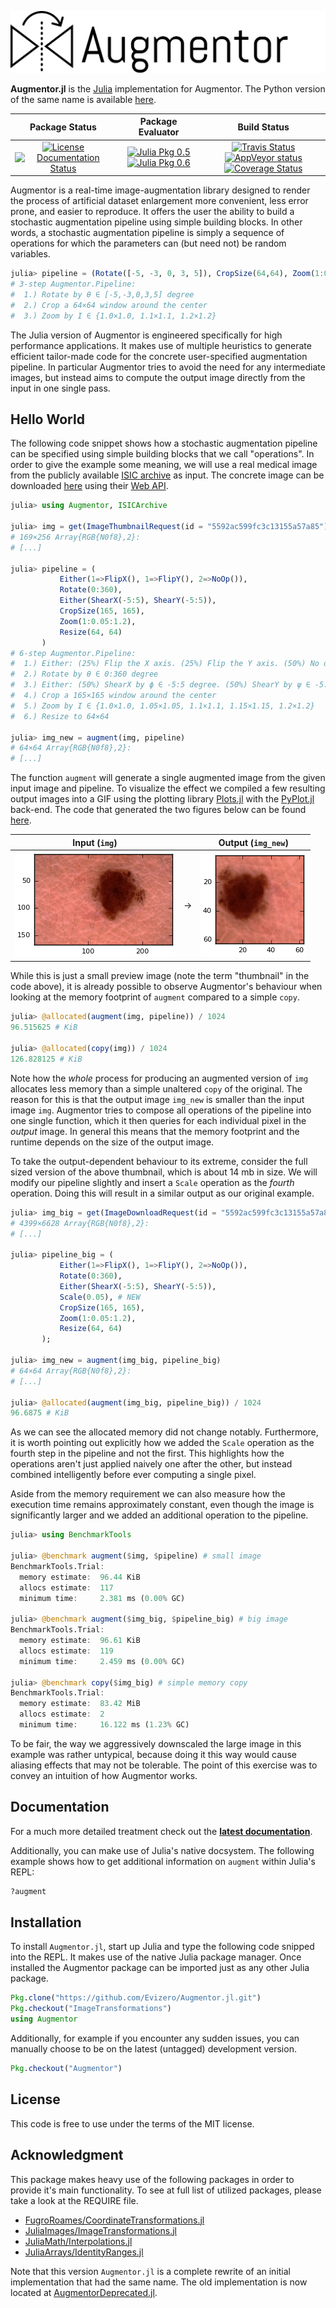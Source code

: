 [![Augmentor](https://raw.githubusercontent.com/JuliaML/FileStorage/master/Augmentor/header.png)](http://augmentorjl.readthedocs.io/)

**Augmentor.jl** is the [Julia](http://julialang.org)
implementation for Augmentor. The Python version of the same name
is available [here](https://github.com/mdbloice/Augmentor).

| **Package Status** | **Package Evaluator** | **Build Status**  |
|:------------------:|:---------------------:|:-----------------:|
| [![License](http://img.shields.io/badge/license-MIT-brightgreen.svg?style=flat)](LICENSE.md) [![Documentation Status](https://img.shields.io/badge/docs-latest-blue.svg?style=flat)](http://augmentorjl.readthedocs.io/en/latest/?badge=latest) | [![Julia Pkg 0.5](http://pkg.julialang.org/badges/Augmentor_0.5.svg)](http://pkg.julialang.org/?pkg=Augmentor) [![Julia Pkg 0.6](http://pkg.julialang.org/badges/Augmentor_0.6.svg)](http://pkg.julialang.org/?pkg=Augmentor) | [![Travis Status](https://travis-ci.org/Evizero/Augmentor.jl.svg?branch=master)](https://travis-ci.org/Evizero/Augmentor.jl) [![AppVeyor status](https://ci.appveyor.com/api/projects/status/stfgx2856r8ckskw?svg=true)](https://ci.appveyor.com/project/Evizero/augmentor-jl) [![Coverage Status](https://coveralls.io/repos/github/Evizero/Augmentor.jl/badge.svg?branch=master)](https://coveralls.io/github/Evizero/Augmentor.jl?branch=master) |

Augmentor is a real-time image-augmentation library designed to
render the process of artificial dataset enlargement more
convenient, less error prone, and easier to reproduce. It offers
the user the ability to build a stochastic augmentation pipeline
using simple building blocks. In other words, a stochastic
augmentation pipeline is simply a sequence of operations for
which the parameters can (but need not) be random variables.

```julia
julia> pipeline = (Rotate([-5, -3, 0, 3, 5]), CropSize(64,64), Zoom(1:0.1:1.2))
# 3-step Augmentor.Pipeline:
#  1.) Rotate by θ ∈ [-5,-3,0,3,5] degree
#  2.) Crop a 64×64 window around the center
#  3.) Zoom by I ∈ {1.0×1.0, 1.1×1.1, 1.2×1.2}
```

The Julia version of Augmentor is engineered specifically for
high performance applications. It makes use of multiple
heuristics to generate efficient tailor-made code for the
concrete user-specified augmentation pipeline. In particular
Augmentor tries to avoid the need for any intermediate images,
but instead aims to compute the output image directly from the
input in one single pass.

## Hello World

The following code snippet shows how a stochastic augmentation
pipeline can be specified using simple building blocks that we
call "operations". In order to give the example some meaning, we
will use a real medical image from the publicly available
[ISIC archive](https://isic-archive.com/) as input. The concrete
image can be downloaded
[here](https://isic-archive.com/api/v1/image/5592ac599fc3c13155a57a85/thumbnail)
using their [Web API](https://isic-archive.com/api/v1).

```julia
julia> using Augmentor, ISICArchive

julia> img = get(ImageThumbnailRequest(id = "5592ac599fc3c13155a57a85"))
# 169×256 Array{RGB{N0f8},2}:
# [...]

julia> pipeline = (
           Either(1=>FlipX(), 1=>FlipY(), 2=>NoOp()),
           Rotate(0:360),
           Either(ShearX(-5:5), ShearY(-5:5)),
           CropSize(165, 165),
           Zoom(1:0.05:1.2),
           Resize(64, 64)
       )
# 6-step Augmentor.Pipeline:
#  1.) Either: (25%) Flip the X axis. (25%) Flip the Y axis. (50%) No operation.
#  2.) Rotate by θ ∈ 0:360 degree
#  3.) Either: (50%) ShearX by ϕ ∈ -5:5 degree. (50%) ShearY by ψ ∈ -5:5 degree.
#  4.) Crop a 165×165 window around the center
#  5.) Zoom by I ∈ {1.0×1.0, 1.05×1.05, 1.1×1.1, 1.15×1.15, 1.2×1.2}
#  6.) Resize to 64×64

julia> img_new = augment(img, pipeline)
# 64×64 Array{RGB{N0f8},2}:
# [...]
```

The function `augment` will generate a single augmented image
from the given input image and pipeline. To visualize the effect
we compiled a few resulting output images into a GIF using the
plotting library
[Plots.jl](https://github.com/JuliaPlots/Plots.jl) with the
[PyPlot.jl](https://github.com/JuliaPy/PyPlot.jl) back-end. The
code that generated the two figures below can be found
[here](https://github.com/JuliaML/FileStorage/blob/master/Augmentor/readme_isic.jl).

Input (`img`)                       |   | Output (`img_new`)
:----------------------------------:|:-:|:------------------------------:
![input](https://raw.githubusercontent.com/JuliaML/FileStorage/master/Augmentor/readme_1_in.png) | → | ![output](https://raw.githubusercontent.com/JuliaML/FileStorage/master/Augmentor/readme_1_out.gif)

While this is just a small preview image (note the term
"thumbnail" in the code above), it is already possible to observe
Augmentor's behaviour when looking at the memory footprint of
`augment` compared to a simple `copy`.

```julia
julia> @allocated(augment(img, pipeline)) / 1024
96.515625 # KiB

julia> @allocated(copy(img)) / 1024
126.828125 # KiB
```

Note how the *whole* process for producing an augmented version
of `img` allocates less memory than a simple unaltered `copy` of
the original. The reason for this is that the output image
`img_new` is smaller than the input image `img`. Augmentor tries
to compose all operations of the pipeline into one single
function, which it then queries for each individual pixel in the
*output* image. In general this means that the memory footprint
and the runtime depends on the size of the output image.

To take the output-dependent behaviour to its extreme, consider
the full sized version of the above thumbnail, which is about 14
mb in size. We will modify our pipeline slightly and insert a
`Scale` operation as the *fourth* operation. Doing this will
result in a similar output as our original example.

```julia
julia> img_big = get(ImageDownloadRequest(id = "5592ac599fc3c13155a57a85"))
# 4399×6628 Array{RGB{N0f8},2}:
# [...]

julia> pipeline_big = (
           Either(1=>FlipX(), 1=>FlipY(), 2=>NoOp()),
           Rotate(0:360),
           Either(ShearX(-5:5), ShearY(-5:5)),
           Scale(0.05), # NEW
           CropSize(165, 165),
           Zoom(1:0.05:1.2),
           Resize(64, 64)
       );

julia> img_new = augment(img_big, pipeline_big)
# 64×64 Array{RGB{N0f8},2}:
# [...]

julia> @allocated(augment(img_big, pipeline_big)) / 1024
96.6875 # KiB
````

As we can see the allocated memory did not change notably.
Furthermore, it is worth pointing out explicitly how we added the
`Scale` operation as the fourth step in the pipeline and not the
first. This highlights how the operations aren't just applied
naively one after the other, but instead combined intelligently
before ever computing a single pixel.

Aside from the memory requirement we can also measure how the
execution time remains approximately constant, even though the
image is significantly larger and we added an additional
operation to the pipeline.

```julia
julia> using BenchmarkTools

julia> @benchmark augment($img, $pipeline) # small image
BenchmarkTools.Trial:
  memory estimate:  96.44 KiB
  allocs estimate:  117
  minimum time:     2.381 ms (0.00% GC)

julia> @benchmark augment($img_big, $pipeline_big) # big image
BenchmarkTools.Trial:
  memory estimate:  96.61 KiB
  allocs estimate:  119
  minimum time:     2.459 ms (0.00% GC)

julia> @benchmark copy($img_big) # simple memory copy
BenchmarkTools.Trial:
  memory estimate:  83.42 MiB
  allocs estimate:  2
  minimum time:     16.122 ms (1.23% GC)
```

To be fair, the way we aggressively downscaled the large image
in this example was rather untypical, because doing it this way
would cause aliasing effects that may not be tolerable. The point
of this exercise was to convey an intuition of how Augmentor
works.

## Documentation

For a much more detailed treatment check out the **[latest
documentation](http://augmentorjl.readthedocs.io/en/latest/index.html)**.

Additionally, you can make use of Julia's native docsystem.
The following example shows how to get additional information
on `augment` within Julia's REPL:

```julia
?augment
```

## Installation

To install `Augmentor.jl`, start up Julia and type the following
code snipped into the REPL. It makes use of the native Julia
package manager. Once installed the Augmentor package can be
imported just as any other Julia package.

```julia
Pkg.clone("https://github.com/Evizero/Augmentor.jl.git")
Pkg.checkout("ImageTransformations")
using Augmentor
```

Additionally, for example if you encounter any sudden issues, you
can manually choose to be on the latest (untagged) development
version.

```julia
Pkg.checkout("Augmentor")
```

## License

This code is free to use under the terms of the MIT license.

## Acknowledgment

This package makes heavy use of the following packages in order
to provide it's main functionality. To see at full list of
utilized packages, please take a look at the REQUIRE file.

- [FugroRoames/CoordinateTransformations.jl](https://github.com/FugroRoames/CoordinateTransformations.jl)
- [JuliaImages/ImageTransformations.jl](https://github.com/JuliaImages/ImageTransformations.jl)
- [JuliaMath/Interpolations.jl](https://github.com/JuliaMath/Interpolations.jl)
- [JuliaArrays/IdentityRanges.jl](https://github.com/JuliaArrays/IdentityRanges.jl)

Note that this version `Augmentor.jl` is a complete rewrite of an
initial implementation that had the same name. The old
implementation is now located at
[AugmentorDeprecated.jl](https://github.com/Evizero/AugmentorDeprecated.jl).
